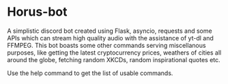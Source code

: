 # Horus-bot
A simplistic discord bot created using Flask, asyncio, requests and some APIs which can stream high quality audio with the assistance of yt-dl and FFMPEG. This bot boasts some other commands serving miscellanous purposes, like getting the latest cryptocurrency prices, weathers of cities all around the globe, fetching random XKCDs, random inspirational quotes etc. 

Use the help command to get the list of usable commands.
